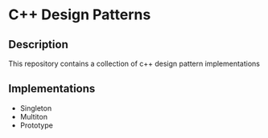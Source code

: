 # C++ Design Patterns
## Description
This repository contains a collection of c++ design pattern implementations
## Implementations

* Singleton
* Multiton
* Prototype